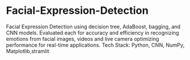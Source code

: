 # Facial-Expression-Detection
Facial Expression Detection using decision tree, AdaBoost, bagging, and CNN models. Evaluated each for accuracy and efficiency in recognizing emotions from facial images, videos and live camera optimizing performance for real-time applications. Tech Stack: Python, CNN, NumPy, Matplotlib,stramlit
